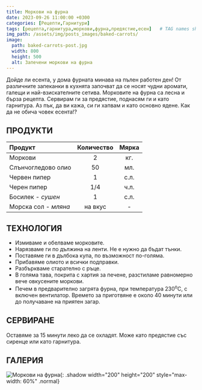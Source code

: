 ```yaml
---
title: Моркови на фурна
date: 2023-09-26 11:00:00 +0300
categories: [Рецепти,Гарнитури]
tags: [рецепта,гарнитура,моркови,фурна,предястие,есен]   # TAG names should always be lowercase
img_path: /assets/img/posts_images/baked-carrots/
image:
  path: baked-carrots-post.jpg
  width: 800
  height: 500
  alt: Запечени моркови на фурна
---
```


Дойде ли есента, у дома фурната минава на пълен работен ден! От различните запеканки в кухнята започват да се носят чудни аромати, галещи и най-взискателните сетива. Морковите на фурна са лесна и бърза рецепта. Сервирам ги за предястие, поднасям ги и като гарнитура. Аз пък, да ви кажа, си ги хапвам и като основно ядене. Как да не обича човек есента!?

## **ПРОДУКТИ**

| Продукт                    |Количество  |Мярка   |
|:---------------------------|:----------:|:------:|
|Моркови                     |2           |кг.     |
|Слънчогледово олио          |50          |мл.     |
|Червен пипер                |1           |с.л.    |
|Черен пипер                 |1/4         |ч.л.    |
|Босилек - *сушен*           |1           |с.л.    |
|Морска сол - *мляна*        |на вкус     | -      |

## **ТЕХНОЛОГИЯ**

- Измиваме и обелваме морковите.
- Нарязваме ги по дължина на ленти. Не е нужно да бъдат тънки.
- Поставяме ги в дълбока купа, по възможност по-голяма.
- Прибавяме олиото и всички подправки.
- Разбъркваме старателно с ръце.
- В голяма тава, покрита с хартия за печене, разстиламе равномерно вече овкусените моркови.
- Печем в предварително загрята фурна, при температура 230<sup>o</sup>C, с включен вентилатор. Времето за приготвяне е около 40 минути или до получаване на приятен загар.

## **СЕРВИРАНЕ**

Оставяме за 15 минути леко да се охладят. Може като предястие със сиренце или като гарнитура.

## **ГАЛЕРИЯ**

![Моркови на фурна](baked-carrots-01.jpg){: .shadow width="200" height="200" style="max-width: 60%" .normal}
